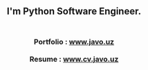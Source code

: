 
<h2 align="center">
 I'm Python Software Engineer. <br><br>
</h2>

<h3 align="center">
 <div>
 Portfolio : <a target="_blank" href="https://javo.uz/" > www.javo.uz </a><br><br>
 Resume : <a target="_blank" href="https://cv.javo.uz/">www.cv.javo.uz</a>
 </div>
</h3>






